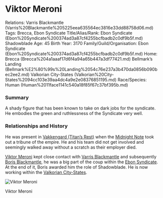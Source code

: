 # Viktor Meroni

Relations: Varris Blackmantle (Varris%20Blackmantle%205225eea635564ec3816e33dd88758d06.md) 
Tags: Brecca, Ebon Syndicate
Title/Alias/Rank: Ebon Syndicate (Ebon%20Syndicate%200374ad3a87cf4255bcfbadb2c0df9b5f.md) Shadowblade
Age: 45
Birth Year: 3170
Family/Guild/Organisation: Ebon Syndicate (Ebon%20Syndicate%200374ad3a87cf4255bcfbadb2c0df9b5f.md) 
Home: Brecca (Brecca%204a1aaaf17d6f4a94a65b447a3df77421.md) Bellmark’s Landing (Bellmark%E2%80%99s%20Landing%2054c76e237a3b470da0856b090bec2ee2.md) Valkorian City-States (Valkorian%20City-States%2094cc103e39aa4dc4a9e2e08376851195.md) 
Race/Species: Human (Human%2011face1141c540a18f85f67c37bf395b.md)

### Summary

A shady figure that has been known to take on dark jobs for the syndicate. He embodies the green and ruthlessness of the Syndicate very well.

### **Relationships and History**

He was present in [Vakkengard (Titan’s Rest)](Vakkengard%20(Titan%E2%80%99s%20Rest)%20b8c329549abf41648464107b78a72b2a.md) when the [Midnight Note](Midnight%20Note%20aabd4488c4ea43c393d10542ec8af339.md) took out a tribune of the empire. He and his team did not get involved and seemingly walked away without a scratch as their employer died.

[Viktor Meroni](Viktor%20Meroni%209d1a29d6609548dbb34f96ed1bb530ab.md) kept close contact with [Varris Blackmantle](Varris%20Blackmantle%205225eea635564ec3816e33dd88758d06.md) and subsequently [Boris Blackmantle](Boris%20Blackmantle%20f8d522d93e3446c8929afd9b5dea421b.md), he was a big part of the coup within the [Ebon Syndicate](Ebon%20Syndicate%200374ad3a87cf4255bcfbadb2c0df9b5f.md). At the end of it, Boris awarded him the role of Shadowblade. He is now working within the [Valkorian City-States](Valkorian%20City-States%2094cc103e39aa4dc4a9e2e08376851195.md).

![Viktor Meroni](hopelessmlt_assassin_sneaky_male_black_leather_armor_generic_Bl_b1fcf0c5-c780-4247-a004-ed1a0ebc24bf.png)

Viktor Meroni